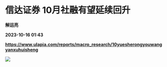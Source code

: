 # 信达证券 10月社融有望延续回升
**解运亮**

**2023-10-16 01:43**

**https://www.ulapia.com/reports/macro_research/10yuesherongyouwangyanxuhuisheng**

![](https://img.ulapia.com/thumbnails/macro_research/20231015/H3_AP202310141601473996_1.jpg)